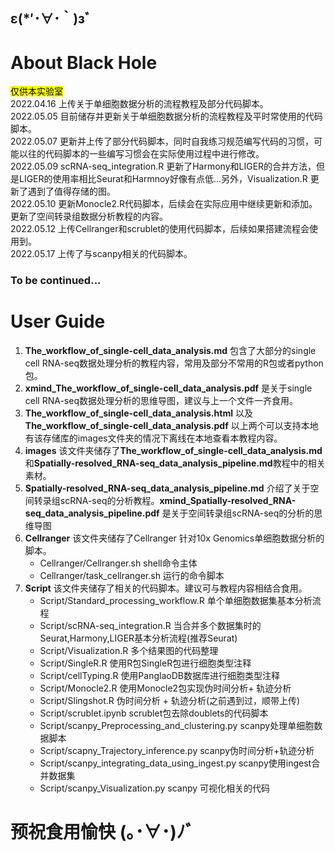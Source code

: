 ## ε(*′･∀･｀)зﾞ
# About Black Hole
<mark>仅供本实验室</mark><br>
2022.04.16 上传关于单细胞数据分析的流程教程及部分代码脚本。<br>
2022.05.05 目前储存并更新关于单细胞数据分析的流程教程及平时常使用的代码脚本。<br>
2022.05.07 更新并上传了部分代码脚本，同时自我练习规范编写代码的习惯，可能以往的代码脚本的一些编写习惯会在实际使用过程中进行修改。<br>
2022.05.09 scRNA-seq_integration.R 更新了Harmony和LIGER的合并方法，但是LIGER的使用率相比Seurat和Harmnoy好像有点低...另外，Visualization.R 更新了遇到了值得存储的图。<br>
2022.05.10 更新Monocle2.R代码脚本，后续会在实际应用中继续更新和添加。更新了空间转录组数据分析教程的内容。<br>
2022.05.12 上传Cellranger和scrublet的使用代码脚本，后续如果搭建流程会使用到。<br>
2022.05.17 上传了与scanpy相关的代码脚本。<br>
### To be continued...

# User Guide

1. **The_workflow_of_single-cell_data_analysis.md** 包含了大部分的single cell RNA-seq数据处理分析的教程内容，常用及部分不常用的R包或者python包。
2. **xmind_The_workflow_of_single-cell_data_analysis.pdf** 是关于single cell RNA-seq数据处理分析的思维导图，建议与上一个文件一齐食用。
3. **The_workflow_of_single-cell_data_analysis.html** 以及 **The_workflow_of_single-cell_data_analysis.pdf** 以上两个可以支持本地有该存储库的images文件夹的情况下离线在本地查看本教程内容。
4. **images** 该文件夹储存了**The_workflow_of_single-cell_data_analysis.md**和**Spatially-resolved_RNA-seq_data_analysis_pipeline.md**教程中的相关素材。
5. **Spatially-resolved_RNA-seq_data_analysis_pipeline.md** 介绍了关于空间转录组scRNA-seq的分析教程。**xmind_Spatially-resolved_RNA-seq_data_analysis_pipeline.pdf** 是关于空间转录组scRNA-seq的分析的思维导图
6. **Cellranger** 该文件夹储存了Cellranger 针对10x Genomics单细胞数据分析的脚本。
    * Cellranger/Cellranger.sh shell命令主体
    * Cellranger/task_cellranger.sh 运行的命令脚本
7. **Script** 该文件夹储存了相关的代码脚本。建议可与教程内容相结合食用。
    * Script/Standard_processing_workflow.R 单个单细胞数据集基本分析流程
    * Script/scRNA-seq_integration.R 当合并多个数据集时的Seurat,Harmony,LIGER基本分析流程(推荐Seurat)
    * Script/Visualization.R 多个结果图的代码整理
    * Script/SingleR.R 使用R包SingleR包进行细胞类型注释
    * Script/cellTyping.R 使用PanglaoDB数据库进行细胞类型注释
    * Script/Monocle2.R 使用Monocle2包实现伪时间分析+ 轨迹分析
    * Script/Slingshot.R 伪时间分析 + 轨迹分析(之前遇到过，顺带上传)
    * Script/scrublet.ipynb scrublet包去除doublets的代码脚本
    * Script/scanpy_Preprocessing_and_clustering.py scanpy处理单细胞数据脚本
    * Script/scapny_Trajectory_inference.py scanpy伪时间分析+轨迹分析
    * Script/scanpy_integrating_data_using_ingest.py scanpy使用ingest合并数据集
    * Script/scanpy_Visualization.py scanpy 可视化相关的代码
    
# 预祝食用愉快 (｡･∀･)ﾉﾞ
